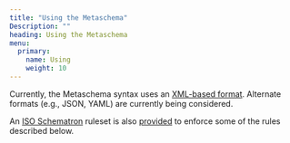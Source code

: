```yaml
---
title: "Using the Metaschema"
Description: ""
heading: Using the Metaschema
menu:
  primary:
    name: Using
    weight: 10
---
```


Currently, the Metaschema syntax uses an [XML-based format](https://github.com/usnistgov/metaschema/schema/). Alternate formats (e.g., JSON, YAML) are currently being considered.

An [ISO Schematron](http://schematron.com/) ruleset is also [provided](https://github.com/david-waltermire-nist/metaschema/blob/master/toolchains/oscal-m2/lib/metaschema-check.sch) to enforce some of the rules described below.
